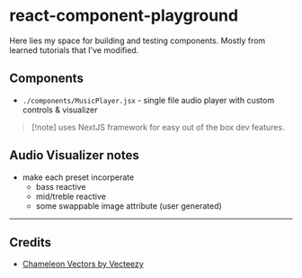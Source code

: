 # react-component-playground

Here lies my space for building and testing components. Mostly from learned tutorials that I've modified. 

## Components
- `./components/MusicPlayer.jsx` - single file audio player with custom controls & visualizer

> [!note] uses NextJS framework for easy out of the box dev features.


## Audio Visualizer notes
- make each preset incorperate
  - bass reactive
  - mid/treble reactive
  - some swappable image attribute (user generated)

---

## Credits
- <a href="https://www.vecteezy.com/free-vector/chameleon">Chameleon Vectors by Vecteezy</a>